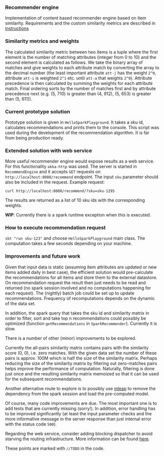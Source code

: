 ### Recommender engine
Implementation of content based recommender engine based on item similarity.
Requirements and the custom similarity metrics are described in [instructions](./instructions.md)

### Similarity metrics and weights
The calculated similarity metric between two items is a tuple where the first element is the number of
matching attributes (integer from 0 to 10) and the second element is calculated as follows. We take the binary
array of matches and give weights to each attribute match by converting the array to the decimal number
(the least important attribute `att-j` has the weight `2^0`, attribute `att-i` is weighted `2^1` etc.
until `att-a` that weights `2^9`).
Attribute precedence is then calculated by summing the weights for each attribute match.
Final ordering sorts by the number of matches first and by attribute precedence next
(e.g. (5, 710) is greater than (4, 912), (5, 653) is greater than (5, 611)).

### Current prototype solution
Prototype solution is given in `HelloSparkPlayground`. It takes a sku id, calculates recommendations
and prints them to the console. This script was used during the development of the recommendation algorithm.
It is far from being production ready.

### Extended solution with web service
More useful recommender engine would expose results as a web service. For this functionality `akka-http` was used.
The server is started in `RecommendEngine` and it accepts `GET` requests on `http://localhost:8080/recommend` endpoint.
The input `sku` parameter should also be included in the request. Example request:

`curl http://localhost:8080/recommend/?sku=sku-1295`

The results are returned as a list of 10 sku ids with the corresponding weights.

**WIP**: Currently there is a spark runtime exception when this is executed.

### How to execute recommendation request
`sbt "run sku-123"` and choose `HelloSparkPlayground` main class. The computation takes a few seconds depending on your machine. 

### Improvements and future work
Given that input data is static (assuming item attributes are updated or new items added daily in best case),
the efficient solution would pre-calculate the recommendations for all items and store them to the external datastore.
On recommendation request the result then just needs to be read and returned (no spark session involved and
no computations happening for each request). The (nightly) batch job could be set up to update recommendations. Frequency of
recomputations depends on the dynamic of the data set.

In addition, the spark query that takes the sku id and similarity matrix in order to filter, sort and take top n recommendations
could possibly be optimized (function `getRecommendations` in `SparkRecommender`). Currently it is slow.

There is a number of other (minor) improvements to be explored.

Currently the all-pairs similarity matrix contains pairs with the similarity score (0, 0), i.e. zero matches.
With the given data set the number of these pairs is approx. 100M which is half the size of the similarity matrix.
Perhaps reducing the size of the similarity matrix by filtering out zero-matches pairs helps improve the performance of
computation. Naturally, filtering is done just once and the resulting similarity matrix memoized so that it can be used
for the subsequent recommendations.

Another alternative route to explore is to possibly use [mleap](https://github.com/combust/mleap)
to remove the dependency from the spark session and load the pre-computed model.

Of course, many code improvements are due. The most important one is to add tests that are currently missing (sorry!).
In addition, error handling has to be improved significantly (at least the input parameter checks and the more
informative message in the server response than just internal error with the status code `500`).

Regarding the web service, consider adding blocking dispatcher to avoid starving the routing infrastructure.
More information can be found [here](https://doc.akka.io/docs/akka-http/current/handling-blocking-operations-in-akka-http-routes.html).

These points are marked with `//TODO` in the code.
